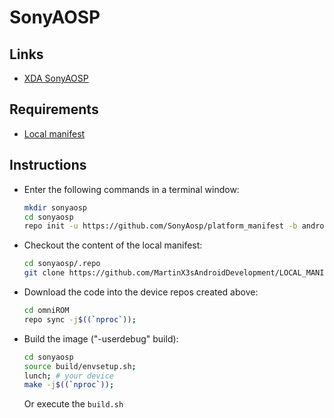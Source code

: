 # SonyAOSP

## Links
- [XDA SonyAOSP](https://forum.xda-developers.com/xperia-xz2/development/aosp-aosp-8-1-h8266-t3843269)

## Requirements
- [Local manifest](https://github.com/MartinX3sAndroidDevelopment/LOCAL_MANIFESTS_SonyAOSP)

## Instructions
- Enter the following commands in a terminal window: 
    ```bash
    mkdir sonyaosp
    cd sonyaosp
    repo init -u https://github.com/SonyAosp/platform_manifest -b android-9.0
    ```
- Checkout the content of the local manifest:
    ```bash
    cd sonyaosp/.repo
    git clone https://github.com/MartinX3sAndroidDevelopment/LOCAL_MANIFESTS_SonyAOSP.git local_manifests
    ```
- Download the code into the device repos created above:
    ```bash
    cd omniROM
    repo sync -j$((`nproc`));
    ```
- Build the image ("-userdebug" build):
    ```bash
    cd sonyaosp
    source build/envsetup.sh;
    lunch; # your device
    make -j$((`nproc`));
    ```
    Or execute the `build.sh`
